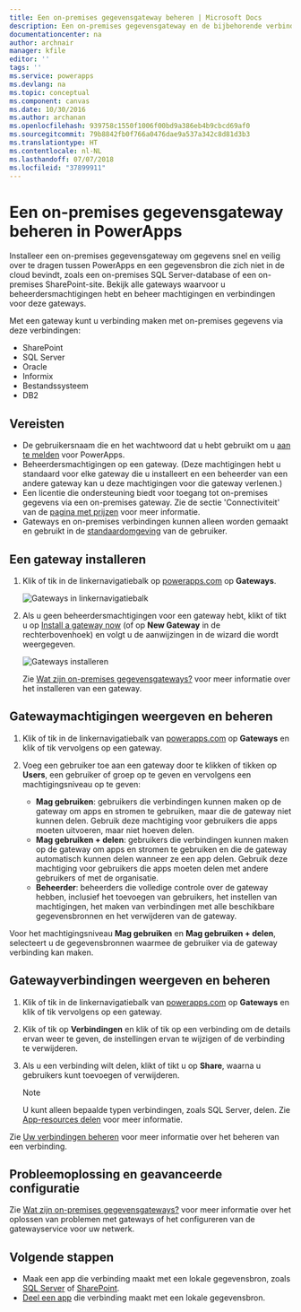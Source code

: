 ```yaml
---
title: Een on-premises gegevensgateway beheren | Microsoft Docs
description: Een on-premises gegevensgateway en de bijbehorende verbindingen beheren
documentationcenter: na
author: archnair
manager: kfile
editor: ''
tags: ''
ms.service: powerapps
ms.devlang: na
ms.topic: conceptual
ms.component: canvas
ms.date: 10/30/2016
ms.author: archanan
ms.openlocfilehash: 939758c1550f1006f00bd9a386eb4b9cbcd69af0
ms.sourcegitcommit: 79b8842fb0f766a0476dae9a537a342c8d81d3b3
ms.translationtype: HT
ms.contentlocale: nl-NL
ms.lasthandoff: 07/07/2018
ms.locfileid: "37899911"
---
```

# <a name="manage-an-on-premises-data-gateway-in-powerapps"></a>Een on-premises gegevensgateway beheren in PowerApps
Installeer een on-premises gegevensgateway om gegevens snel en veilig over te dragen tussen PowerApps en een gegevensbron die zich niet in de cloud bevindt, zoals een on-premises SQL Server-database of een on-premises SharePoint-site. Bekijk alle gateways waarvoor u beheerdersmachtigingen hebt en beheer machtigingen en verbindingen voor deze gateways.

Met een gateway kunt u verbinding maken met on-premises gegevens via deze verbindingen:

* SharePoint
* SQL Server
* Oracle
* Informix
* Bestandssysteem
* DB2

## <a name="prerequisites"></a>Vereisten
* De gebruikersnaam die en het wachtwoord dat u hebt gebruikt om u [aan te melden](../signup-for-powerapps.md) voor PowerApps.
* Beheerdersmachtigingen op een gateway. (Deze machtigingen hebt u standaard voor elke gateway die u installeert en een beheerder van een andere gateway kan u deze machtigingen voor die gateway verlenen.)
* Een licentie die ondersteuning biedt voor toegang tot on-premises gegevens via een on-premises gateway. Zie de sectie 'Connectiviteit' van de [pagina met prijzen](https://powerapps.microsoft.com/pricing/) voor meer informatie.
* Gateways en on-premises verbindingen kunnen alleen worden gemaakt en gebruikt in de [standaardomgeving](working-with-environments.md) van de gebruiker.

## <a name="install-a-gateway"></a>Een gateway installeren
1. Klik of tik in de linkernavigatiebalk op [powerapps.com](https://web.powerapps.com) op **Gateways**.

    ![Gateways in linkernavigatiebalk](./media/gateway-management/manage-gateway.png)

2. Als u geen beheerdersmachtigingen voor een gateway hebt, klikt of tikt u op [Install a gateway now](http://go.microsoft.com/fwlink/?LinkID=820931) (of op **New Gateway** in de rechterbovenhoek) en volgt u de aanwijzingen in de wizard die wordt weergegeven.

    ![Gateways installeren](./media/gateway-management/no-gateway-installed.png)

    Zie [Wat zijn on-premises gegevensgateways?](gateway-reference.md) voor meer informatie over het installeren van een gateway.

## <a name="view-and-manage-gateway-permissions"></a>Gatewaymachtigingen weergeven en beheren
1. Klik of tik in de linkernavigatiebalk van [powerapps.com](https://web.powerapps.com) op **Gateways** en klik of tik vervolgens op een gateway.

2. Voeg een gebruiker toe aan een gateway door te klikken of tikken op **Users**, een gebruiker of groep op te geven en vervolgens een machtigingsniveau op te geven:

   * **Mag gebruiken**: gebruikers die verbindingen kunnen maken op de gateway om apps en stromen te gebruiken, maar die de gateway niet kunnen delen. Gebruik deze machtiging voor gebruikers die apps moeten uitvoeren, maar niet hoeven delen.
   * **Mag gebruiken + delen**: gebruikers die verbindingen kunnen maken op de gateway om apps en stromen te gebruiken en die de gateway automatisch kunnen delen wanneer ze een app delen. Gebruik deze machtiging voor gebruikers die apps moeten delen met andere gebruikers of met de organisatie.
   * **Beheerder**: beheerders die volledige controle over de gateway hebben, inclusief het toevoegen van gebruikers, het instellen van machtigingen, het maken van verbindingen met alle beschikbare gegevensbronnen en het verwijderen van de gateway.

Voor het machtigingsniveau **Mag gebruiken** en **Mag gebruiken + delen**, selecteert u de gegevensbronnen waarmee de gebruiker via de gateway verbinding kan maken.

## <a name="view-and-manage-gateway-connections"></a>Gatewayverbindingen weergeven en beheren
1. Klik of tik in de linkernavigatiebalk van [powerapps.com](https://web.powerapps.com) op **Gateways** en klik of tik vervolgens op een gateway.

2. Klik of tik op **Verbindingen** en klik of tik op een verbinding om de details ervan weer te geven, de instellingen ervan te wijzigen of de verbinding te verwijderen.

3. Als u een verbinding wilt delen, klikt of tikt u op **Share**, waarna u gebruikers kunt toevoegen of verwijderen.

    > [!NOTE]
   > U kunt alleen bepaalde typen verbindingen, zoals SQL Server, delen. Zie [App-resources delen](share-app-resources.md) voor meer informatie.

Zie [Uw verbindingen beheren](add-manage-connections.md) voor meer informatie over het beheren van een verbinding.

## <a name="troubleshooting-and-advanced-configuration"></a>Probleemoplossing en geavanceerde configuratie
Zie [Wat zijn on-premises gegevensgateways?](gateway-reference.md) voor meer informatie over het oplossen van problemen met gateways of het configureren van de gatewayservice voor uw netwerk.

## <a name="next-steps"></a>Volgende stappen
* Maak een app die verbinding maakt met een lokale gegevensbron, zoals [SQL Server](connections/connection-azure-sqldatabase.md) of [SharePoint](connections/connection-sharepoint-online.md).
* [Deel een app](share-app.md) die verbinding maakt met een lokale gegevensbron.
